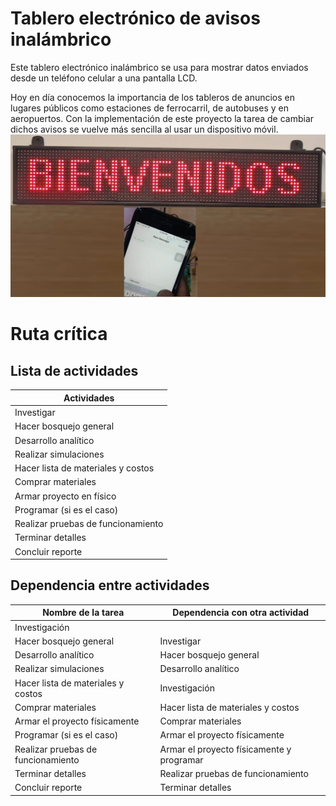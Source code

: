 # Tablero electrónico de avisos inalámbrico

Este tablero electrónico inalámbrico se usa para mostrar datos enviados desde un teléfono celular a una pantalla LCD.

Hoy en día conocemos la importancia de los tableros de anuncios en lugares públicos como estaciones de ferrocarril, de autobuses y en aeropuertos. Con la implementación de este proyecto la tarea de cambiar dichos avisos se vuelve más sencilla al usar un dispositivo móvil. 
![alt text](1.png "Logo Title Text 1")

# Ruta crítica 
## Lista de actividades
| Actividades   | 
| ------------- |
| Investigar |
| Hacer bosquejo general |
| Desarrollo analítico |
| Realizar simulaciones |
| Hacer lista de materiales y costos |
| Comprar materiales |
| Armar proyecto en físico |
| Programar (si es el caso) |
| Realizar pruebas de funcionamiento |
| Terminar detalles | 
| Concluir reporte |
## Dependencia entre actividades
| Nombre de la tarea| Dependencia con otra actividad | 
| ------------- | ------------- |
| Investigación |  |
| Hacer bosquejo general | Investigar |
| Desarrollo analítico | Hacer bosquejo general |
| Realizar simulaciones | Desarrollo analítico |
| Hacer lista de materiales y costos | Investigación | 
| Comprar materiales | Hacer lista de materiales y costos |
| Armar el proyecto físicamente | Comprar materiales |
| Programar (si es el caso) | Armar el proyecto físicamente |
| Realizar pruebas de funcionamiento | Armar el proyecto físicamente y programar | 
| Terminar detalles | Realizar pruebas de funcionamiento | 
| Concluir reporte | Terminar detalles |

